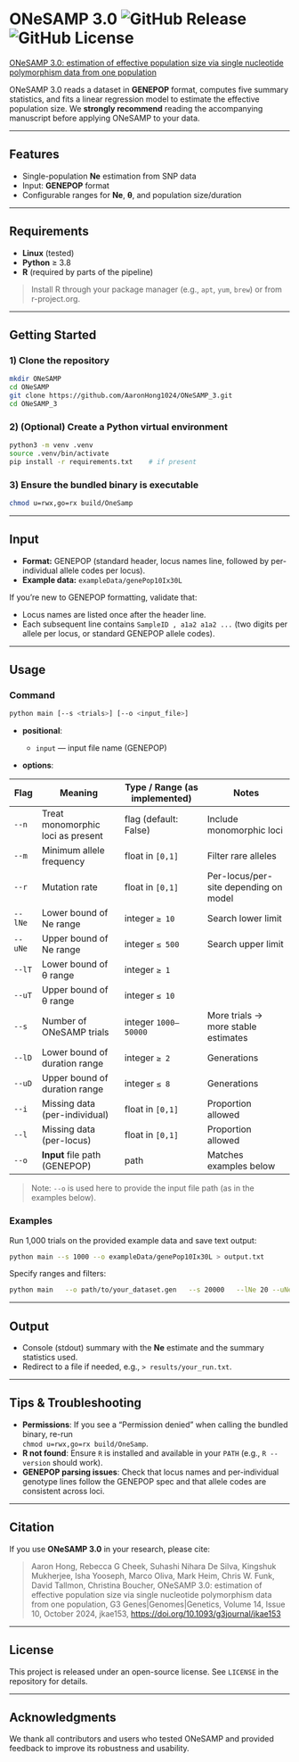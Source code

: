 # ONeSAMP 3.0 ![GitHub Release](https://img.shields.io/github/v/release/AaronHong1024/ONeSAMP_3) ![GitHub License](https://img.shields.io/github/license/AaronHong1024/ONeSAMP_3)


<!-- Badges (optional)
[![GitHub release](https://img.shields.io/github/v/release/<owner>/ONeSAMP_3)]()
[![License](https://img.shields.io/github/license/<owner>/ONeSAMP_3)]()
-->

[ONeSAMP 3.0: estimation of effective population size via single nucleotide polymorphism data from one population](https://academic.oup.com/g3journal/article/14/10/jkae153/7712987)

ONeSAMP 3.0 reads a dataset in **GENEPOP** format, computes five summary statistics, and fits a linear regression model to estimate the effective population size. We **strongly recommend** reading the accompanying manuscript before applying ONeSAMP to your data.

---

## Features

- Single-population **Ne** estimation from SNP data  
- Input: **GENEPOP** format  
- Configurable ranges for **Ne**, **θ**, and population size/duration  

---

## Requirements

- **Linux** (tested)
- **Python** ≥ 3.8
- **R** (required by parts of the pipeline)

> Install R through your package manager (e.g., `apt`, `yum`, `brew`) or from r-project.org.

---

## Getting Started

### 1) Clone the repository

```bash
mkdir ONeSAMP
cd ONeSAMP
git clone https://github.com/AaronHong1024/ONeSAMP_3.git
cd ONeSAMP_3
```

### 2) (Optional) Create a Python virtual environment

```bash
python3 -m venv .venv
source .venv/bin/activate
pip install -r requirements.txt    # if present
```

### 3) Ensure the bundled binary is executable

```bash
chmod u=rwx,go=rx build/OneSamp
```

---

## Input

- **Format:** GENEPOP (standard header, locus names line, followed by per-individual allele codes per locus).
- **Example data:** `exampleData/genePop10Ix30L`

If you’re new to GENEPOP formatting, validate that:
- Locus names are listed once after the header line.
- Each subsequent line contains `SampleID , a1a2 a1a2 ...` (two digits per allele per locus, or standard GENEPOP allele codes).

---

## Usage

### Command

```bash
python main [--s <trials>] [--o <input_file>]
```

- **positional**:
  - `input` — input file name (GENEPOP)

- **options**:

| Flag | Meaning | Type / Range (as implemented) | Notes |
|---|---|---|---|
| `--n` | Treat monomorphic loci as present | flag (default: False) | Include monomorphic loci |
| `--m` | Minimum allele frequency | float in `[0,1]` | Filter rare alleles |
| `--r` | Mutation rate | float in `[0,1]` | Per-locus/per-site depending on model |
| `--lNe` | Lower bound of Ne range | integer `≥ 10` | Search lower limit |
| `--uNe` | Upper bound of Ne range | integer `≤ 500` | Search upper limit |
| `--lT` | Lower bound of θ range | integer `≥ 1` |  |
| `--uT` | Upper bound of θ range | integer `≤ 10` |  |
| `--s` | Number of ONeSAMP trials | integer `1000–50000` | More trials → more stable estimates |
| `--lD` | Lower bound of duration range | integer `≥ 2` | Generations |
| `--uD` | Upper bound of duration range | integer `≤ 8` | Generations |
| `--i` | Missing data (per-individual) | float in `[0,1]` | Proportion allowed |
| `--l` | Missing data (per-locus) | float in `[0,1]` | Proportion allowed |
| `--o` | **Input** file path (GENEPOP) | path | Matches examples below |

> Note: `--o` is used here to provide the input file path (as in the examples below).

### Examples

Run 1,000 trials on the provided example data and save text output:

```bash
python main --s 1000 --o exampleData/genePop10Ix30L > output.txt
```

Specify ranges and filters:

```bash
python main   --o path/to/your_dataset.gen   --s 20000   --lNe 20 --uNe 400   --lT 1  --uT 10   --lD 2  --uD 6   --m 0.02   --i 0.1   --l 0.1
```

---

## Output

- Console (stdout) summary with the **Ne** estimate and the summary statistics used.  
- Redirect to a file if needed, e.g., `> results/your_run.txt`.

---

## Tips & Troubleshooting

- **Permissions**: If you see a “Permission denied” when calling the bundled binary, re-run  
  `chmod u=rwx,go=rx build/OneSamp`.
- **R not found**: Ensure `R` is installed and available in your `PATH` (e.g., `R --version` should work).
- **GENEPOP parsing issues**: Check that locus names and per-individual genotype lines follow the GENEPOP spec and that allele codes are consistent across loci.

---

## Citation

If you use **ONeSAMP 3.0** in your research, please cite:

> Aaron Hong, Rebecca G Cheek, Suhashi Nihara De Silva, Kingshuk Mukherjee, Isha Yooseph, Marco Oliva, Mark Heim, Chris W. Funk, David Tallmon, Christina Boucher, ONeSAMP 3.0: estimation of effective population size via single nucleotide polymorphism data from one population, G3 Genes|Genomes|Genetics, Volume 14, Issue 10, October 2024, jkae153, https://doi.org/10.1093/g3journal/jkae153

---

## License

This project is released under an open-source license. See `LICENSE` in the repository for details.

---

## Acknowledgments

We thank all contributors and users who tested ONeSAMP and provided feedback to improve its robustness and usability.

 

